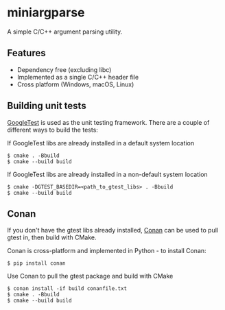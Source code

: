 # miniargparse

A simple C/C++ argument parsing utility.

## Features
- Dependency free (excluding libc)
- Implemented as a single C/C++ header file
- Cross platform (Windows, macOS, Linux)

## Building unit tests
[GoogleTest](https://github.com/google/googletest) is used as the unit testing framework. There are
a couple of different ways to build the tests:

If GoogleTest libs are already installed in a default system location

    $ cmake . -Bbuild
    $ cmake --build build

If GoogleTest libs are already installed in a non-default system location

    $ cmake -DGTEST_BASEDIR=<path_to_gtest_libs> . -Bbuild
    $ cmake --build build

## Conan
If you don't have the gtest libs already installed, [Conan](https://docs.conan.io/en/latest/installation.html) can be
used to pull gtest in, then build with CMake.

Conan is cross-platform and implemented in Python - to install Conan:

    $ pip install conan

Use Conan to pull the gtest package and build with CMake

    $ conan install -if build conanfile.txt
    $ cmake . -Bbuild
    $ cmake --build build

